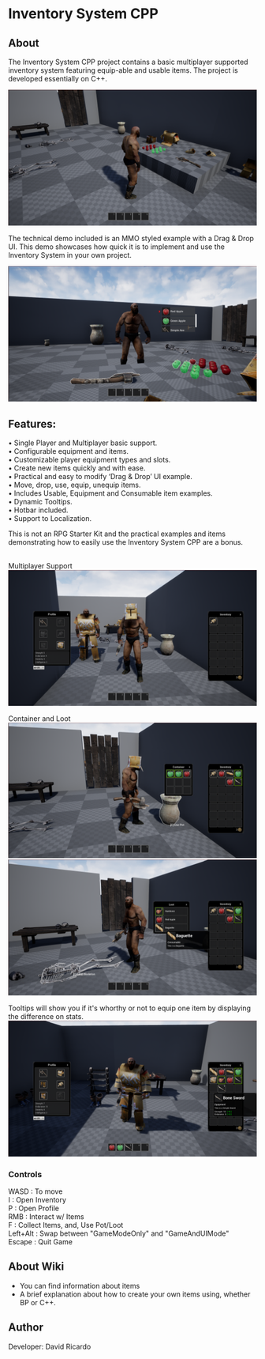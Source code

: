 # Inventory System CPP

## About
The Inventory System CPP project contains a basic multiplayer supported inventory system featuring equip-able and usable items. The project is developed essentially on C++.

<img src="imgs/overview.png" alt="Overview1">

The technical demo included is an MMO styled example with a Drag & Drop UI. This demo showcases how quick it is to implement and use the Inventory System in your own project.

<img src="imgs/overview2.png" alt="Overview2">

## Features:                                               
• Single Player and Multiplayer basic support.             <br>
• Configurable equipment and items.                        <br>
• Customizable player equipment types and slots.           <br>
• Create new items quickly and with ease.                  <br>
• Practical and easy to modify ‘Drag & Drop’ UI example.   <br>
• Move, drop, use, equip, unequip items.                   <br>
• Includes Usable, Equipment and Consumable item examples. <br>
• Dynamic Tooltips.									       <br>
• Hotbar included.									   	   <br>
• Support to Localization.								   <br>

This is not an RPG Starter Kit and the practical examples and items demonstrating how to easily use the Inventory System CPP are a bonus.
<br> <br>

Multiplayer Support
<img src="imgs/multiplayer.png" alt="Multiplayer">

Container and Loot
<img src="imgs/container_pot.png" alt="Container Pot">
<img src="imgs/container_loot.png" alt="Container Loot">

Tooltips will show you if it's whorthy or not to equip one item by displaying the difference on stats.
<img src="imgs/tooltips.png" alt="Dynamic Tooltip">

### Controls
WASD : To move <br>
I : Open Inventory <br>
P : Open Profile <br>
RMB : Interact w/ Items <br>
F : Collect Items, and, Use Pot/Loot <br>
Left+Alt : Swap between "GameModeOnly" and "GameAndUIMode" <br>
Escape : Quit Game

## About Wiki
* You can find information about items <br>
* A brief explanation about how to create your own items using, whether BP or C++. <br>

## Author 
Developer: David Ricardo